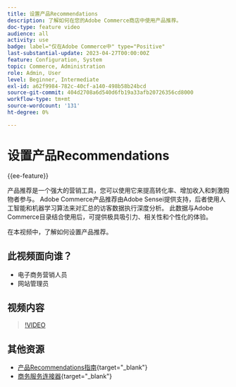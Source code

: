 ```yaml
---
title: 设置产品Recommendations
description: 了解如何在您的Adobe Commerce商店中使用产品推荐。
doc-type: feature video
audience: all
activity: use
badge: label="仅在Adobe Commerce中" type="Positive"
last-substantial-update: 2023-04-27T00:00:00Z
feature: Configuration, System
topic: Commerce, Administration
role: Admin, User
level: Beginner, Intermediate
exl-id: a62f9984-782c-40cf-a140-498b58b24bcd
source-git-commit: 404d2708a6d540d6fb19a33afb20726356cd8000
workflow-type: tm+mt
source-wordcount: '131'
ht-degree: 0%

---
```


# 设置产品Recommendations

{{ee-feature}}

产品推荐是一个强大的营销工具，您可以使用它来提高转化率、增加收入和刺激购物者参与。 Adobe Commerce产品推荐由Adobe Sensei提供支持，后者使用人工智能和机器学习算法来对汇总的访客数据执行深度分析。 此数据与Adobe Commerce目录结合使用后，可提供极具吸引力、相关性和个性化的体验。

在本视频中，了解如何设置产品推荐。

## 此视频面向谁？

- 电子商务营销人员
- 网站管理员

## 视频内容

>[!VIDEO](https://video.tv.adobe.com/v/343991?quality=12&learn=on)

## 其他资源

- [产品Recommendations指南](https://experienceleague.adobe.com/docs/commerce-merchant-services/product-recommendations/overview.html){target="_blank"}
- [商务服务连接器](https://experienceleague.adobe.com/docs/commerce-merchant-services/user-guides/integration-services/saas.html){target="_blank"}
